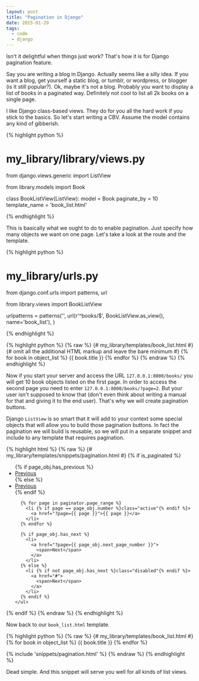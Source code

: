 ```yaml
---
layout: post
title: "Pagination in Django"
date: 2015-01-29
tags:
  - code
  - django
---
```


Isn't it delightful when things just work? That's how it is for Django pagination
feature.

Say you are writing a blog in Django. Actually seems like a silly idea. If you
want a blog, get yourself a static blog, or tumblr, or wordpress, or blogger
(is it still popular?).
Ok, maybe it's not a blog. Probably you want to display a list of books in a
paginated way. Definitely not cool to list all 2k books on a single page.

I like Django class-based views. They do for you all the hard work if you stick
to the basics. So let's start writing a CBV. Assume the model contains any kind of gibberish.

{% highlight python %}
# my_library/library/views.py
from django.views.generic import ListView

from library.models import Book


class BookListView(ListView):
    model = Book
    paginate_by = 10
    template_name = 'book_list.html'

{% endhighlight %}

This is basically what we ought to do to enable pagination. Just specify how many
objects we want on one page. Let's take a look
at the route and the template.

{% highlight python %}
# my_library/urls.py
from django.conf.urls import patterns, url

from library.views import BookListView

urlpatterns = patterns('',
    url(r'^books/$', BookListView.as_view(), name='book_list'),
)

{% endhighlight %}

{% highlight python %}
{% raw %}
{# my_library/templates/book_list.html #}
{# omit all the additional HTML markup and leave the bare minimum #}
{% for book in object_list %}
  {{ book.title }}
{% endfor %}
{% endraw %}
{% endhighlight %}

Now if you start your server and access the URL `127.0.0.1:8000/books/` you will
get 10 book objects listed on the first page. In order to access the second page
you need to enter `127.0.0.1:8000/books/?page=2`. But your user isn't supposed
to know that (don't even think about writing a manual for that and giving it
to the end user). That's why we will create pagination buttons.

Django `ListView` is so smart that it will add to your context some special
objects that will allow you to build those pagination buttons. In fact the
pagination we will build is reusable, so we will put in a separate snippet and
include to any template that requires pagination.

{% highlight html %}
{% raw %}
{# my_library/templates/snippets/pagination.html #}
{% if is_paginated %}
  <nav>
    <ul class="pagination">
      {% if page_obj.has_previous %}
        <li>
          <a href="?page={{ page_obj.previous_page_number }}">
            <span>Previous</span>
          </a>
        </li>
      {% else %}
        <li class="disabled">
          <a href="#">
            <span>Previous</span>
          </a>
        </li>
      {% endif %}

      {% for page in paginator.page_range %}
        <li {% if page == page_obj.number %}class="active"{% endif %}>
          <a href="?page={{ page }}">{{ page }}</a>
        </li>
      {% endfor %}

      {% if page_obj.has_next %}
        <li>
          <a href="?page={{ page_obj.next_page_number }}">
            <span>Next</span>
          </a>
        </li>
      {% else %}
        <li {% if not page_obj.has_next %}class="disabled"{% endif %}>
          <a href="#">
            <span>Next</span>
          </a>
        </li>
      {% endif %}
    </ul>
  </nav>
{% endif %}
{% endraw %}
{% endhighlight %}

Now back to our `book_list.html` template.

{% highlight python %}
{% raw %}
{# my_library/templates/book_list.html #}
{% for book in object_list %}
  {{ book.title }}
{% endfor %}

{% include 'snippets/pagination.html' %}
{% endraw %}
{% endhighlight %}

Dead simple. And this snippet will serve you well for all kinds of list views.

